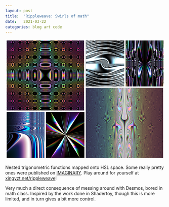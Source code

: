 ```yaml
---
layout: post
title:  "Rippleweave: Swirls of math"
date:   2021-03-22
categories: blog art code
---
```


![Six swirling mathematical equations in a grid](/media/ripple-weave-collage-w720.png)

Nested trigonometric functions mapped onto HSL space. Some really pretty ones were published on [IMAGINARY](https://www.imaginary.org/gallery/ripple-weave). Play around for yourself at [xingyzt.net/rippleweave](https://xingyzt.net/rippleweave)!

Very much a direct consequence of messing around with Desmos, bored in math class. Inspired by the work done in Shadertoy, though this is more limited, and in turn gives a bit more control.


